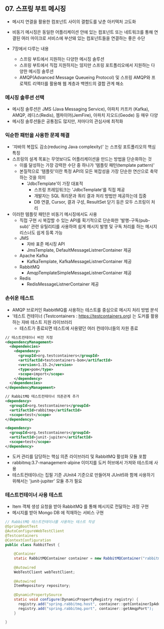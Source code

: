 ## 07. 스프링 부트 메시징

- 메시지 연결을 활용한 컴포넌트 사이의 결합도를 낮춘 아키텍처 고도화
- 비동기 메시징은 동일한 어플리케이션 안에 있는 컴포넌트 또는 네트워크를 통해 연결된 여러 마이크로 서비스에 부산돼 있는 컴포넌트들을 연결하는 좋은 수단

- 7장에서 다루는 내용
  - 스프링 부트에서 지원하는 다양한 메시징 솔루션
  - 스프링 부트에서 직접 지원하지는 않지만 스프링 포트폴리오에서 지원하는 다양한 메시징 솔루션
  - AMQP(Advanced Message Queueing Protocol) 및 스프링 AMQP와 프로젝트 리액터를 활용해 웹 계층과 백엔드의 결합 관계 해소
  
### 메시징 솔루션 선택

- 메시징 솔루션은 JMS (Java Messaging Service), 아파치 카프카 (Kafka), AMQP, 레디스(Redis), 젬파이어(JemFire), 아파치 지오드(Geode) 등 매우 다양
- 메시징 솔루션들은 공통점도 많지만, 저마다의 관심사에 최적화

### 익순한 패턴을 사용한 문제 해결
- '자바의 복잡도 감소(reducing Java complexity)' 는 스프링 포트폴리오의 핵심 특징
- 스프링의 설계 목표는 무엇보다도 어플리케이션을 만드는 방법을 단순화하는 것
  - 이를 달성하는 가장 강력한 수단 중 하나가 '템플릿 패턴(template pattern)'
  - 본질적으로 '템플릿'이란 특정 API의 모든 복잡성을 가장 단순한 연산으로 축약하는 것을 의미
    - 'JdbcTemplate'이 가장 대표적
      - 스프링 프레임워크는 'JdbcTemplate'를 직접 제공 
      - 개발자는 SQL 쿼리문과 쿼리 결과 처리 방법만 제공하는데 집중
      - DB 연결, Cursor, 결과 구성, ResultSet 닫기 등은 모두 스프링이 처리 
- 이러한 템플릿 패턴은 비동기 메시징에서도 사용 
  - 직접 구현 시 복잡할 수 있는 API를 획기적으로 단순화한 '발행-구독(pub-sub)' 관련 유틸리티를 사용하여 쉽게 메시지 발행 및 구독 처리를 하는 메시지 리스너도 쉽게 등록 가능
  - JMS
    - 자바 표준 메시징 API 
    - JmsTemplate, DefaultMessageListnerContainer 제공
  - Apache Kafka
    - KafkaTemplate, KafkaMessageListnerContainer 제공
  - RabbitMQ
    - AmqpTemplateSimpleMessageListnerContainer 제공
  - Redis
    - RedisMessageListnerContainer 제공

### 손쉬운 테스트 
- AMQP 브로커인 RabbitMQ를 사용하는 테스트를 중심으로 메시지 처리 방법 분석 
- '테스트 컨테이너 (Testcontainers : https://testcontainers.org) 는 도커를 활용하는 자바 테스트 지원 라이브러리
  - 테스트가 종료되면 테스트에 사용됐던 여러 컨테이너들의 자원 종료

````xml
// 테스트컨테이너 버전 지정
<dependencyManagement>
  <dependencies>
    <dependency>
      <groupId>org.testcontainers</groupId>
      <artifactId>testcontainers-bom</artifactId>
      <version>1.15.2</version>
      <type>pom</type>
      <scope>import</scope>
    </dependency>
  </dependencies>
</dependencyManagement>
````

````xml
// RabbitMQ 테스트컨테이너 의존관계 추가
<dependency>
  <groupId>org.testcontainers</groupId>
  <artifactId>rabbitmq</artifactId>
  <scope>test</scope>
</dependency>

<dependency>
  <groupId>org.testcontainers</groupId>
  <artifactId>junit-jupiter</artifactId>
  <scope>test</scope>
</dependency>
````
- 도커 관리를 담당하는 핵심 의존 라이브러리 및 RabbitMQ 활성화 모듈 포함 
- rabbitmq:3.7-management-alpine 이미지를 도커 허브에서 가져와 테스트에 사용
- 테스트컨테이너는 집필 기준 JUnit4 기준으로 만들어져 JUnit5와 함께 사용하기 위해서는 'junit-jupiter' 모듈 추가 필요 

### 테스트컨테이너 사용 테스트 

- Item 객체 생성 요청을 받아 RabbitMQ 를 통해 메시지로 전달하는 과정 구현
- 메시지를 받아 Mongo DB 에 적재하는 서비스 구현 

````java
// RabbitMQ 테스트컨테이너를 사용하는 테스트 작성
@SpringBootTest
@AutoConfigureWebTestClient
@Testcontainers
@ContextConfiguration
public class RabbitTest {
  
    @Container
    static RabbitMQContainer container = new RabbitMQContainer("rabbitmq:3.7.25-management-alpine");
    
    @Autowired
    WebTestClient webTestClient;
    
    @Autowired
    ItemRepository repository;
    
    @DynamicPropertySource
    static void configure(DynamicPropertyRegistry registry) {
      registry.add("spring.rabbitmq.host", container::getContainerIpAddress");
      registry.add("spring.rabbitmq.port", container::getAmqpPort");
    }
    
}
````


